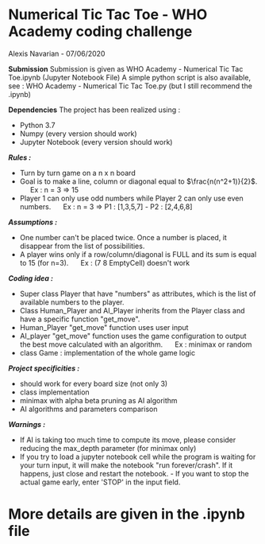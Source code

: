 # Numerical Tic Tac Toe - WHO Academy coding challenge
Alexis Navarian - 07/06/2020 <br/>

**Submission**
Submission is given as WHO Academy - Numerical Tic Tac Toe.ipynb (Jupyter Notebook File)
A simple python script is also available, see : WHO Academy - Numerical Tic Tac Toe.py (but I still recommend the .ipynb)

**Dependencies**
The project has been realized using :
- Python 3.7
- Numpy (every version should work)
- Jupyter Notebook (every version should work)

***Rules :***
- Turn by turn game on a n x n board
- Goal is to make a line, column or diagonal equal to $\frac{n(n^2+1)}{2}$.    $\quad$ Ex : n = 3 $\Rightarrow$ 15
- Player 1 can only use odd numbers while Player 2 can only use even numbers. $\quad$ Ex : n = 3 $\Rightarrow$ P1 : [1,3,5,7] - P2 : [2,4,6,8]

***Assumptions :***
- One number can't be placed twice. Once a number is placed, it disappear from the list of possibilities.
- A player wins only if a row/column/diagonal is FULL and its sum is equal to 15 (for n=3). $\quad$ Ex : (7 8 EmptyCell) doesn't work

***Coding idea :***
- Super class Player that have "numbers" as attributes, which is the list of available numbers to the player. 
- Class Human_Player and AI_Player inherits from the Player class and have a specific function "get_move".
- Human_Player "get_move" function uses user input 
- AI_player "get_move" function uses the game configuration to output the best move calculated with an algorithm. $\quad$ Ex : minimax or random
- class Game : implementation of the whole game logic

***Project specificities :***
- should work for every board size (not only 3)
- class implementation 
- minimax with alpha beta pruning as AI algorithm
- AI algorithms and parameters comparison

***Warnings :***
- If AI is taking too much time to compute its move, please consider reducing the max_depth parameter (for minimax only)
- If you try to load a jupyter notebook cell while the program is waiting for your turn input, it will make the notebook "run forever/crash". If it happens, just close and restart the notebook. - If you want to stop the actual game early, enter 'STOP' in the input field.


# More details are given in the .ipynb file


